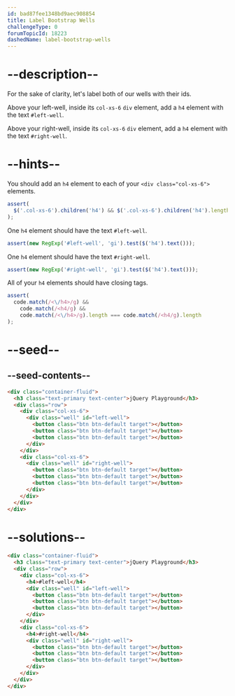 ```yaml
---
id: bad87fee1348bd9aec908854
title: Label Bootstrap Wells
challengeType: 0
forumTopicId: 18223
dashedName: label-bootstrap-wells
---
```


# --description--

For the sake of clarity, let's label both of our wells with their ids.

Above your left-well, inside its `col-xs-6` `div` element, add a `h4` element with the text `#left-well`.

Above your right-well, inside its `col-xs-6` `div` element, add a `h4` element with the text `#right-well`.

# --hints--

You should add an `h4` element to each of your `<div class="col-xs-6">` elements.

```js
assert(
  $('.col-xs-6').children('h4') && $('.col-xs-6').children('h4').length > 1
);
```

One `h4` element should have the text `#left-well`.

```js
assert(new RegExp('#left-well', 'gi').test($('h4').text()));
```

One `h4` element should have the text `#right-well`.

```js
assert(new RegExp('#right-well', 'gi').test($('h4').text()));
```

All of your `h4` elements should have closing tags.

```js
assert(
  code.match(/<\/h4>/g) &&
    code.match(/<h4/g) &&
    code.match(/<\/h4>/g).length === code.match(/<h4/g).length
);
```

# --seed--

## --seed-contents--

```html
<div class="container-fluid">
  <h3 class="text-primary text-center">jQuery Playground</h3>
  <div class="row">
    <div class="col-xs-6">
      <div class="well" id="left-well">
        <button class="btn btn-default target"></button>
        <button class="btn btn-default target"></button>
        <button class="btn btn-default target"></button>
      </div>
    </div>
    <div class="col-xs-6">
      <div class="well" id="right-well">
        <button class="btn btn-default target"></button>
        <button class="btn btn-default target"></button>
        <button class="btn btn-default target"></button>
      </div>
    </div>
  </div>
</div>
```

# --solutions--

```html
<div class="container-fluid">
  <h3 class="text-primary text-center">jQuery Playground</h3>
  <div class="row">
    <div class="col-xs-6">
      <h4>#left-well</h4>
      <div class="well" id="left-well">
        <button class="btn btn-default target"></button>
        <button class="btn btn-default target"></button>
        <button class="btn btn-default target"></button>
      </div>
    </div>
    <div class="col-xs-6">
      <h4>#right-well</h4>
      <div class="well" id="right-well">
        <button class="btn btn-default target"></button>
        <button class="btn btn-default target"></button>
        <button class="btn btn-default target"></button>
      </div>
    </div>
  </div>
</div>
```
